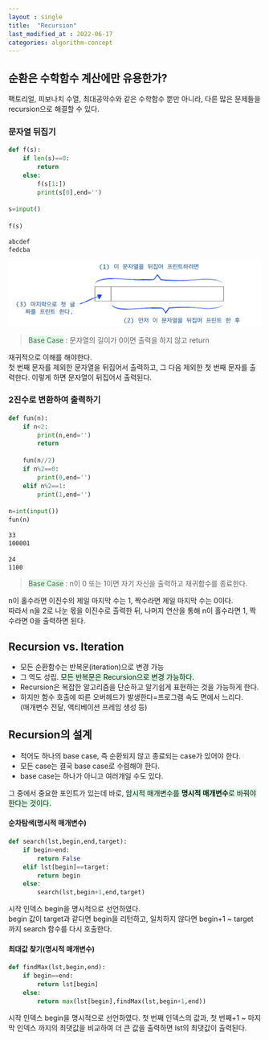 ```yaml
---
layout : single
title:  "Recursion"
last_modified_at : 2022-06-17
categories: algorithm-concept
---
```

    
## 순환은 수학함수 계산에만 유용한가?
팩토리얼, 피보나치 수열, 최대공약수와 같은 수학함수 뿐만 아니라, 다른 많은 문제들을 recursion으로 해결할 수 있다.

### 문자열 뒤집기
```python
def f(s):
    if len(s)==0:
        return
    else:
        f(s[1:])
        print(s[0],end='')

s=input()

f(s)
```
```
abcdef
fedcba
``` 
<img src="/img/recursion/reverse_string.png">

>  <span style="background-color:#dcffe4">Base Case</span> : 문자열의 길이가 0이면 출력을 하지 않고 return          

재귀적으로 이해를 해야한다.  
첫 번째 문자를 제외한 문자열을 뒤집어서 출력하고, 그 다음 제외한 첫 번째 문자를 출력한다. 이렇게 하면 문자열이 뒤집어서 출력된다.

### 2진수로 변환하여 출력하기
```python
def fun(n):
    if n<2:
        print(n,end='')
        return
    
    fun(n//2)
    if n%2==0:
        print(0,end='')
    elif n%2==1:
        print(1,end='')

n=int(input())
fun(n)
```
```
33
100001

24
1100
```
>  <span style="background-color:#dcffe4">Base Case</span> : n이 0 또는 1이면 자기 자신을 출력하고 재귀함수를 종료한다.

n이 홀수라면 이진수의 제일 마지막 수는 1, 짝수라면 제일 마지막 수는 0이다.   
따라서 n을 2로 나눈 몫을 이진수로 출력한 뒤, 나머지 연산을 통해 n이 홀수라면 1, 짝수라면 0을 출력하면 된다.

## Recursion vs. Iteration
- 모든 순환함수는 반복문(iteration)으로 변경 가능
- 그 역도 성립. <span style="background-color:#dcffe4">모든 반복문은 Recursion으로 변경 가능하다.</span>
- Recursion은 복잡한 알고리즘을 단순하고 알기쉽게 표현하는 것을 가능하게 한다.
- 하지만 함수 호출에 따른 오버헤드가 발생한다=프로그램 속도 면에서 느리다.  
(매개변수 전달, 액티베이션 프레임 생성 등)

## Recursion의 설계
- 적어도 하나의 base case, 즉 순환되지 않고 종료되는 case가 있어야 한다.
- 모든 case는 결국 base case로 수렴해야 한다.
- base case는 하나가 아니고 여러개일 수도 있다.

그 중에서 중요한 포인트가 있는데 바로, <span style="background-color:#dcffe4">암시적 매개변수를 **명시적 매개변수**로 바꿔야 한다는 것이다.</span>

#### 순차탐색(명시적 매개변수)  

```python
def search(lst,begin,end,target):
    if begin>end:
        return False
    elif lst[begin]==target:
        return begin
    else:
        search(lst,begin+1,end,target)
```
시작 인덱스 begin을 명시적으로 선언하였다.   
begin 값이 target과 같다면 begin을 리턴하고, 일치하지 않다면 begin+1 ~ target 까지 search 함수를 다시 호출한다. 

#### 최대값 찾기(명시적 매개변수)
```python
def findMax(lst,begin,end):
    if begin==end:
        return lst[begin]
    else:
        return max(lst[begin],findMax(lst,begin+1,end))
```
시작 인덱스 begin을 명시적으로 선언하였다. 
첫 번째 인덱스의 값과, 첫 번째+1 ~ 마지막 인덱스 까지의 최댓값을 비교하여 더 큰 값을 출력하면 lst의 최댓값이 출력된다.







